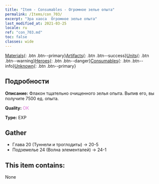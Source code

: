 ```yaml
---
title: "Item - Consumables - Огромное зелье опыта"
permalink: /Items/con_703/
excerpt: "Эра хаоса  Огромное зелье опыта"
last_modified_at: 2021-03-25
locale: ru
ref: "con_703.md"
toc: false
classes: wide
---
```

 [Materials](/ru/Items/){: .btn .btn--primary}[Artifacts](/ru/Items/Artifacts/){: .btn .btn--success}[Units](/ru/Items/Units/){: .btn .btn--warning}[Heroes](/ru/Items/Heroes/){: .btn .btn--danger}[Consumables](/ru/Items/Consumables/){: .btn .btn--info}[Unknown](/ru/Items/Unknown/){: .btn .btn--primary}

## Подробности
 **Описание:** Флакон тщательно очищенного зелья опыта. Выпив его, вы получите 7500 ед. опыта.

 **Quality:** <span style="color: #DA70D6">OK</span>

 **Type:** EXP

## Gather

*    Глава 20 (Туннели и троглодиты) -> 20-5 
*    Подземелье 24 (Волна элементалей) -> 24-1 

## This item contains:

  None


